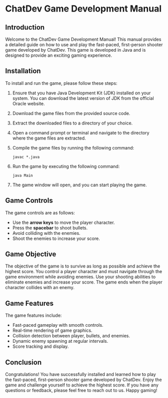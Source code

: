 # ChatDev Game Development Manual

## Introduction

Welcome to the ChatDev Game Development Manual! This manual provides a detailed guide on how to use and play the fast-paced, first-person shooter game developed by ChatDev. This game is developed in Java and is designed to provide an exciting gaming experience.

## Installation

To install and run the game, please follow these steps:

1. Ensure that you have Java Development Kit (JDK) installed on your system. You can download the latest version of JDK from the official Oracle website.

2. Download the game files from the provided source code.

3. Extract the downloaded files to a directory of your choice.

4. Open a command prompt or terminal and navigate to the directory where the game files are extracted.

5. Compile the game files by running the following command:

   ```
   javac *.java
   ```

6. Run the game by executing the following command:

   ```
   java Main
   ```

7. The game window will open, and you can start playing the game.

## Game Controls

The game controls are as follows:

- Use the **arrow keys** to move the player character.
- Press the **spacebar** to shoot bullets.
- Avoid colliding with the enemies.
- Shoot the enemies to increase your score.

## Game Objective

The objective of the game is to survive as long as possible and achieve the highest score. You control a player character and must navigate through the game environment while avoiding enemies. Use your shooting abilities to eliminate enemies and increase your score. The game ends when the player character collides with an enemy.

## Game Features

The game features include:

- Fast-paced gameplay with smooth controls.
- Real-time rendering of game graphics.
- Collision detection between player, bullets, and enemies.
- Dynamic enemy spawning at regular intervals.
- Score tracking and display.

## Conclusion

Congratulations! You have successfully installed and learned how to play the fast-paced, first-person shooter game developed by ChatDev. Enjoy the game and challenge yourself to achieve the highest score. If you have any questions or feedback, please feel free to reach out to us. Happy gaming!